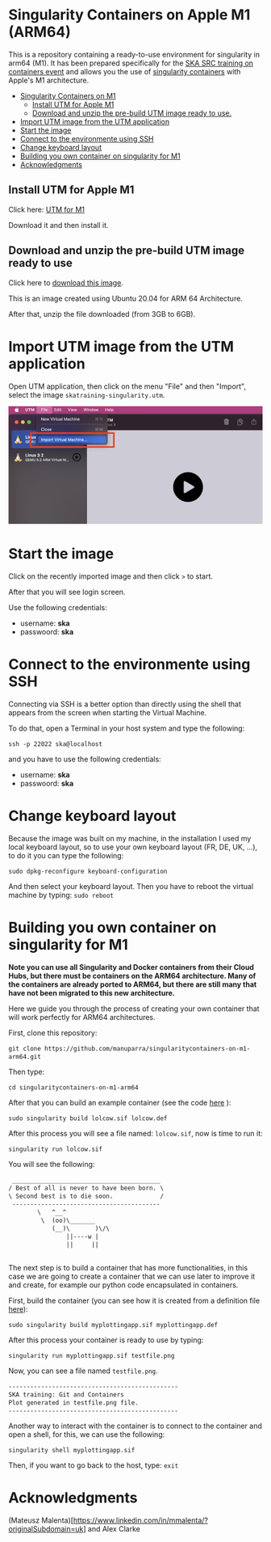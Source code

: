 # Singularity Containers on Apple M1 (ARM64)

This is a repository containing a ready-to-use environment for singularity in arm64 (M1). It has been prepared specifically for the [SKA SRC  training on containers  event](https://gitlab.com/ska-telescope/src/ska-src-training-containers) and allows you the use of [singularity containers](https://sylabs.io/singularity) with Apple's M1 architecture. 

- [Singularity Containers on M1](#singularity-containers-on-m1)
  * [Install UTM for Apple M1](#install-utm-for-apple-m1)
  * [Download and unzip the pre-build UTM image ready to use.](#download-and-unzip-the-pre-build-utm-image-ready-to-use)
- [Import UTM image from the UTM application](#import-utm-image-from-the-utm-application)
- [Start the image](#start-the-image)
- [Connect to the environmente using SSH](#connect-to-the-environmente-using-ssh)
- [Change keyboard layout](#change-keyboard-layout)
- [Building you own container on singularity for M1](#building-you-own-container-on-singularity-for-m1)
- [Acknowledgments](#acknowledgments)





## Install UTM for Apple M1

Click here: [UTM for M1](https://mac.getutm.app/)

Download it and then install it.

## Download and unzip the pre-build UTM image ready to use

Click here to [download this image](https://drive.google.com/file/d/1STHZq81HIRFit2en5jzAPaHSLfPc7tVB/view?usp=sharing).

This is an image created using Ubuntu 20.04 for ARM 64 Architecture.

After that, unzip the file downloaded (from 3GB to 6GB).

# Import UTM image from the UTM application

Open UTM application, then click on the menu "File" and then "Import", select the image `skatraining-singularity.utm`.

![Import image](./media/importimage.png)

# Start the image

Click on the recently imported image and then click `>` to start.

After that you will see login screen. 

Use the following credentials:

- username: **ska**
- passwoord: **ska**


# Connect to the environmente using SSH

Connecting via SSH is a better option than directly using the shell that appears from the screen when starting the Virtual Machine. 

To do that, open a Terminal in your host system and type the following:

```
ssh -p 22022 ska@localhost
```

and you have to use the following credentials:

- username: **ska**
- passwoord: **ska**


# Change keyboard layout

Because the image was built on my machine, in the installation I used my local keyboard layout, so to use your own keyboard layout (FR, DE, UK, ...), to do it you can type the following:

```
sudo dpkg-reconfigure keyboard-configuration
```

And then select your keyboard layout. Then you have to reboot the virtual machine by typing: ``sudo reboot``

# Building you own container on singularity for M1

**Note you can use all Singularity and Docker containers from their Cloud Hubs, but there must be containers on the ARM64 architecture. Many of the containers are already ported to ARM64, but there are still many that have not been migrated to this new architecture.**

Here we guide you through the process of creating your own container that will work perfectly for ARM64 architectures.

First, clone this repository:

````
git clone https://github.com/manuparra/singularitycontainers-on-m1-arm64.git
````

Then type:

```
cd singularitycontainers-on-m1-arm64
```

After that you can build an example container (see the code [here](./lolcow.def) ):

```
sudo singularity build lolcow.sif lolcow.def
```

After this process you will see a file named: ``lolcow.sif``, now is time to run it:

```
singularity run lolcow.sif 
```

You will see the following:

````
 _________________________________________
/ Best of all is never to have been born. \
\ Second best is to die soon.             /
 -----------------------------------------
        \   ^__^
         \  (oo)\_______
            (__)\       )\/\
                ||----w |
                ||     ||


````

The next step is to build a container that has more functionalities, in this case we are going to create a container that we can use later to improve it and create, for example our python code encapsulated in containers. 

First, build the container (you can see how it is created from a definition file [here](myplottingapp.def)):

```
sudo singularity build myplottingapp.sif myplottingapp.def 
```

After this process your container is ready to use by typing:


```
singularity run myplottingapp.sif testfile.png

```

Now, you can see a file named ``testfile.png``.

```
-----------------------------------------------
SKA training: Git and Containers
Plot generated in testfile.png file.
-----------------------------------------------
```

Another way to interact with the container is to connect to the container and open a shell, for this, we can use the following:

```
singularity shell myplottingapp.sif
```

Then, if you want to go back to the host, type: ``exit``




# Acknowledgments

(Mateusz Malenta)[https://www.linkedin.com/in/mmalenta/?originalSubdomain=uk] and Alex Clarke
